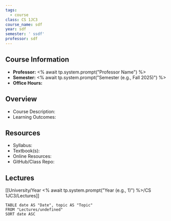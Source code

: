 ```yaml
---
tags:
  - course
class: CS 1JC3
course_name: sdf
year: sdf
semester: ' ssdf'
professor: sdf
---
```

## Course Information
- **Professor:** <% await tp.system.prompt("Professor Name") %>  
- **Semester:**  <% await tp.system.prompt("Semester (e.g., Fall 2025)") %>  
- **Office Hours:**  

## Overview
- Course Description:  
- Learning Outcomes:  

## Resources
- Syllabus:  
- Textbook(s):  
- Online Resources:  
- GitHub/Class Repo:  

## Lectures
[[University/Year <% await tp.system.prompt("Year (e.g., 1)") %>/CS 1JC3/Lectures]]
```dataview
TABLE date AS "Date", topic AS "Topic"
FROM "Lectures/undefined"
SORT date ASC
